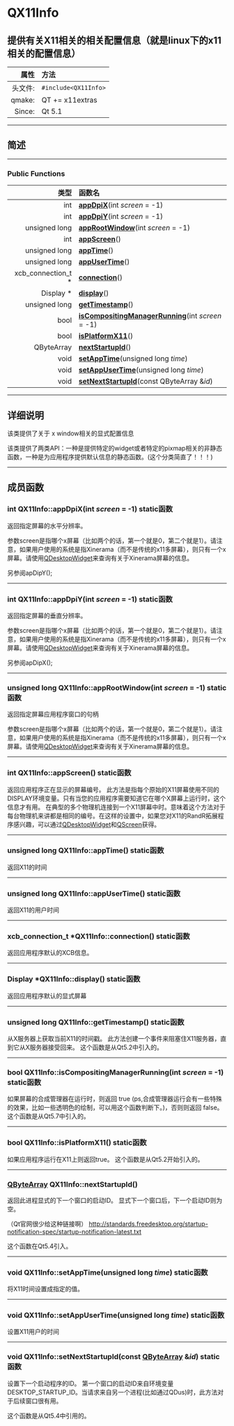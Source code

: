 

# **QX11Info**

 **提供有关X11相关的相关配置信息（就是linux下的x11相关的配置信息）**
----------
 
|  属性  | 方法|
|------:|:------|
|头文件:| `#include<QX11Info>`|
| qmake: | QT += x11extras |
| Since: | Qt 5.1 |

----------
 
## **简述**
----------
 
### **Public Functions**
 
|  类型  | 函数名|
|------:|:------|
| int | **[appDpiX](http://doc.qt.io/qt-5.9/qx11info.html#appDpiX)**(int _screen_ = -1) |
| int | **[appDpiY](http://doc.qt.io/qt-5.9/qx11info.html#appDpiY)**(int _screen_ = -1) |
| unsigned long | **[appRootWindow](http://doc.qt.io/qt-5.9/qx11info.html#appRootWindow)**(int _screen_ = -1) |
| int | **[appScreen](http://doc.qt.io/qt-5.9/qx11info.html#appScreen)**() |
| unsigned long | **[appTime](http://doc.qt.io/qt-5.9/qx11info.html#appTime)**() |
| unsigned long | **[appUserTime](http://doc.qt.io/qt-5.9/qx11info.html#appUserTime)**() |
| xcb_connection_t * | **[connection](http://doc.qt.io/qt-5.9/qx11info.html#connection)**() |
| Display * | **[display](http://doc.qt.io/qt-5.9/qx11info.html#display)**() |
| unsigned long | **[getTimestamp](http://doc.qt.io/qt-5.9/qx11info.html#getTimestamp)**() |
| bool | **[isCompositingManagerRunning](http://doc.qt.io/qt-5.9/qx11info.html#isCompositingManagerRunning)**(int _screen_ = -1) |
| bool | **[isPlatformX11](http://doc.qt.io/qt-5.9/qx11info.html#isPlatformX11)**() |
| QByteArray | **[nextStartupId](http://doc.qt.io/qt-5.9/qx11info.html#nextStartupId)**() |
| void | **[setAppTime](http://doc.qt.io/qt-5.9/qx11info.html#setAppTime)**(unsigned long _time_) |
| void | **[setAppUserTime](http://doc.qt.io/qt-5.9/qx11info.html#setAppUserTime)**(unsigned long _time_) |
| void | **[setNextStartupId](http://doc.qt.io/qt-5.9/qx11info.html#setNextStartupId)**(const QByteArray &_id_) |
 

----------
 
## **详细说明**

该类提供了关于 x window相关的显式配置信息

该类提供了两类API：一种是提供特定的widget或者特定的pixmap相关的非静态函数，一种是为应用程序提供默认信息的静态函数。(这个分类简直了！！！)

----------

## **成员函数**

### int QX11Info::appDpiX(int _screen_ = -1) static函数

返回指定屏幕的水平分辨率。

参数screen是指哪个x屏幕（比如两个的话，第一个就是0，第二个就是1）。请注意，如果用户使用的系统是指Xinerama（而不是传统的x11多屏幕），则只有一个x屏幕。请使用[<font style="vertical-align: inherit;"><font style="vertical-align: inherit;">QDesktopWidget</font></font>](http://doc.qt.io/qt-5.9/qdesktopwidget.html)来查询有关于Xinerama屏幕的信息。

另参阅apDipY();

-------

### int QX11Info::appDpiY(int _screen_ = -1)  static函数

返回指定屏幕的垂直分辨率。

参数screen是指哪个x屏幕（比如两个的话，第一个就是0，第二个就是1）。请注意，如果用户使用的系统是指Xinerama（而不是传统的x11多屏幕），则只有一个x屏幕。请使用[<font style="vertical-align: inherit;"><font style="vertical-align: inherit;">QDesktopWidget</font></font>](http://doc.qt.io/qt-5.9/qdesktopwidget.html)来查询有关于Xinerama屏幕的信息。

另参阅apDipX();

------

### unsigned long QX11Info::appRootWindow(int _screen_ = -1)  static函数
返回指定屏幕应用程序窗口的句柄

参数screen是指哪个x屏幕（比如两个的话，第一个就是0，第二个就是1）。请注意，如果用户使用的系统是指Xinerama（而不是传统的x11多屏幕），则只有一个x屏幕。请使用[<font style="vertical-align: inherit;"><font style="vertical-align: inherit;">QDesktopWidget</font></font>](http://doc.qt.io/qt-5.9/qdesktopwidget.html)来查询有关于Xinerama屏幕的信息。

------
### int QX11Info::appScreen() static函数
返回应用程序正在显示的屏幕编号。
此方法是指每个原始的X11屏幕使用不同的DISPLAY环境变量。只有当您的应用程序需要知道它在哪个X屏幕上运行时，这个信息才有用。
在典型的多个物理机连接到一个X11屏幕中时。意味着这个方法对于每台物理机来讲都是相同的编号。在这样的设置中，如果您对X11的RandR拓展程序感兴趣，可以通过[<font style="vertical-align: inherit;"><font style="vertical-align: inherit;">QDesktopWidget</font></font>](http://doc.qt.io/qt-5.9/qdesktopwidget.html)和[<font style="vertical-align: inherit;">QScreen</font>](http://doc.qt.io/qt-5.9/qdesktopwidget.html)</font>获得。

-------
### unsigned long QX11Info::appTime() static函数
返回X11的时间

------
### unsigned long QX11Info::appUserTime() static函数
返回X11的用户时间

------
### xcb_connection_t *QX11Info::connection() static函数

返回应用程序默认的XCB信息。

------
### Display *QX11Info::display() static函数

返回应用程序默认的显式屏幕

------
### unsigned long QX11Info::getTimestamp() static函数
从X服务器上获取当前X11的时间戳。
此方法创建一个事件来阻塞住X11服务器，直到它从X服务器接受回来。
这个函数是从Qt5.2中引入的。

------
### bool QX11Info::isCompositingManagerRunning(int _screen_ = -1) static函数
如果屏幕的合成管理器在运行时，则返回 true (ps,合成管理器运行会有一些特殊的效果，比如一些透明色的绘制，可以用这个函数判断下。)，否则则返回 false。
这个函数是从Qt5.7中引入的。

------
### bool QX11Info::isPlatformX11() static函数
如果应用程序运行在X11上则返回true。
这个函数是从Qt5.2开始引入的。

------
### [QByteArray](http://doc.qt.io/qt-5.9/qbytearray.html) QX11Info::nextStartupId()
返回此进程显式的下一个窗口的启动ID。
显式下一个窗口后，下一个启动ID则为空。

（Qt官网很少给这种链接啊）
http://standards.freedesktop.org/startup-notification-spec/startup-notification-latest.txt

这个函数在Qt5.4引入。

------

### void QX11Info::setAppTime(unsigned long _time_) static函数
将X11时间设置成指定的值。

------

### void QX11Info::setAppUserTime(unsigned long _time_) static函数
设置X11用户的时间


------
### void QX11Info::setNextStartupId(const [QByteArray](http://doc.qt.io/qt-5.9/qbytearray.html) &_id_) static函数
设置下一个启动程序的ID。
第一个窗口的启动ID来自环境变量DESKTOP_STARTUP_ID。当请求来自另一个进程(比如通过QDus)时，此方法对于后续窗口很有用。

这个函数是从Qt5.4中引用的。
